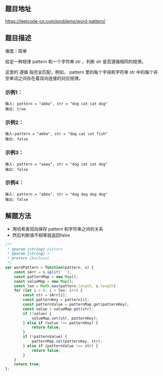 ## 题目地址

https://leetcode-cn.com/problems/word-pattern/

## 题目描述

难度：简单

给定一种规律 pattern 和一个字符串 str ，判断 str 是否遵循相同的规律。

这里的 遵循 指完全匹配，例如， pattern 里的每个字母和字符串 str 中的每个非空单词之间存在着双向连接的对应规律。

### 示例1：

```
输入: pattern = "abba", str = "dog cat cat dog"
输出: true
```

### 示例2：

```
输入:pattern = "abba", str = "dog cat cat fish"
输出: false
```

### 示例3：

```
输入: pattern = "aaaa", str = "dog cat cat dog"
输出: false
```

### 示例4：

```
输入: pattern = "abba", str = "dog dog dog dog"
输出: false
```

## 解题方法

- 用哈希表双向保存 pattern 和字符串之间的关系
- 然后判断值不相等就返回false

```js
/**
 * @param {string} pattern
 * @param {string} s
 * @return {boolean}
 */
var wordPattern = function(pattern, s) {
    const sArr = s.split(' ');
    const patternMap = new Map();
    const valueMap = new Map();
    const len = Math.max(pattern.length, s.length)
    for (let i = 0; i < len; i++) {
        const str = sArr[i];
        const patternKey = pattern[i];
        const patternValue = patternMap.get(patternKey);
        const value = valueMap.get(str);
        if (!value) {
            valueMap.set(str, patternKey);
        } else if (value !== patternKey) {
            return false;
        }
        if (!patternValue) {
            patternMap.set(patternKey, str);
        } else if (patternValue !== str) {
            return false;
        }
    }
    return true;
};
```

